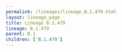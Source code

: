```yaml
---
permalink: /lineages/lineage_B.1.479.html
layout: lineage_page
title: Lineage B.1.479
lineage: B.1.479
parent: B.1
children: ['B.1.479']
---
```

